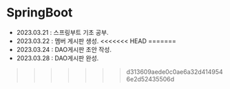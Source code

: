 # SpringBoot

+ 2023.03.21 : 스프링부트 기초 공부.
+ 2023.03.22 : 멤버 게시판 생성. 
<<<<<<< HEAD
=======
+ 2023.03.24 : DAO게시판 초안 작성.
+ 2023.03.28 : DAO게시판 완성.
>>>>>>> d313609aede0c0ae6a32d4149546e2d52435506d

